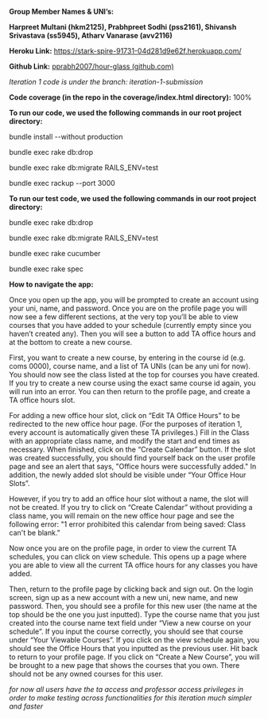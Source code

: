 **Group Member Names & UNI’s:**

**Harpreet Multani (hkm2125), Prabhpreet Sodhi (pss2161), Shivansh Srivastava (ss5945), Atharv Vanarase (avv2116)**

**Heroku Link:** https://stark-spire-91731-04d281d9e62f.herokuapp.com/ 

**Github Link:** [pprabh2007/hour-glass (github.com)](https://github.com/pprabh2007/hour-glass)

*Iteration 1 code is under the branch: iteration-1-submission*

**Code coverage (in the repo in the coverage/index.html directory):** 100%

**To run our code, we used the following commands in our root project directory:**

bundle install --without production

bundle exec rake db:drop

bundle exec rake db:migrate RAILS_ENV=test

bundle exec rackup --port 3000

**To run our test code, we used the following commands in our root project directory:**

bundle exec rake db:drop

bundle exec rake db:migrate RAILS_ENV=test

bundle exec rake cucumber

bundle exec rake spec

**How to navigate the app:**

Once you open up the app, you will be prompted to create an account using your uni, name, and password.
Once you are on the profile page you will now see a few different sections, at the very top you’ll be able to view courses that you have added to your schedule (currently empty since you haven’t created any). Then you will see a button to add TA office hours and at the bottom to create a new course.

First, you want to create a new course, by entering in the course id (e.g. coms 0000), course name, and a list of TA UNIs (can be any uni for now). You should now see the class listed at the top for courses you have created. If you try to create a new course using the exact same course id again, you will run into an error. You can then return to the profile page, and create a TA office hours slot.

For adding a new office hour slot, click on “Edit TA Office Hours” to be redirected to the new office hour page. (For the purposes of iteration 1, every account is automatically given these TA privileges.) Fill in the Class with an appropriate class name, and modify the start and end times as necessary. When finished, click on the “Create Calendar” button. If the slot was created successfully, you should find yourself back on the user profile page and see an alert that says, "Office hours were successfully added." In addition, the newly added slot should be visible under “Your Office Hour Slots”.

However, if you try to add an office hour slot without a name, the slot will not be created. If you try to click on “Create Calendar” without providing a class name, you will remain on the new office hour page and see the following error: "1 error prohibited this calendar from being saved: Class can't be blank."


Now once you are on the profile page, in order to view the current TA schedules, you can click on view schedule. This opens up a page where you are able to view all the current TA office hours for any classes you have added.

Then, return to the profile page by clicking back and sign out. On the login screen, sign up as a new account with a new uni, new name, and new password. Then, you should see a profile for this new user (the name at the top should be the one you just inputted). Type the course name that you just created into the course name text field under “View a new course on your schedule”. If you input the course correctly, you should see that course under “Your Viewable Courses”. If you click on the view schedule again, you should see the Office Hours that you inputted as the previous user. Hit back to return to your profile page. If you click on “Create a New Course”, you will be brought to a new page that shows the courses that you own. There should not be any owned courses for this user.

*for now all users have the ta access and professor access privileges in order to make testing across functionalities for this iteration much simpler and faster*
